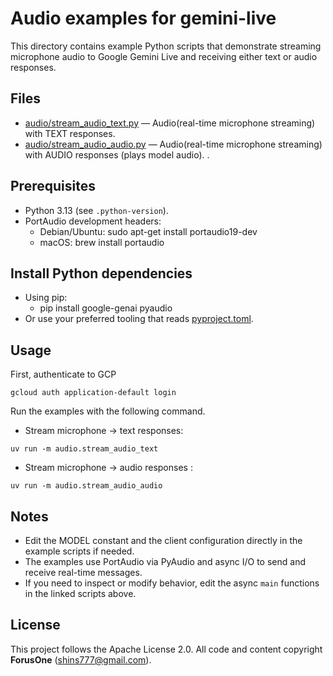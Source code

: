 # Audio examples for gemini-live

This directory contains example Python scripts that demonstrate streaming microphone audio to Google Gemini Live and receiving either text or audio responses.

## Files
- [audio/stream_audio_text.py](audio/stream_audio_text.py) — Audio(real-time microphone streaming) with TEXT responses. 
- [audio/stream_audio_audio.py](audio/stream_audio_audio.py) — Audio(real-time microphone streaming) with AUDIO responses (plays model audio). .


## Prerequisites
- Python 3.13 (see `.python-version`).
- PortAudio development headers:
  - Debian/Ubuntu: sudo apt-get install portaudio19-dev
  - macOS: brew install portaudio

## Install Python dependencies
- Using pip:
  - pip install google-genai pyaudio
- Or use your preferred tooling that reads [pyproject.toml](pyproject.toml).

## Usage

First, authenticate to GCP 
```
gcloud auth application-default login
```

Run the examples with the following command. 

- Stream microphone -> text responses:
```
uv run -m audio.stream_audio_text
```

- Stream microphone -> audio responses :
```
uv run -m audio.stream_audio_audio
```

## Notes
- Edit the MODEL constant and the client configuration directly in the example scripts if needed.
- The examples use PortAudio via PyAudio and async I/O to send and receive real-time messages.
- If you need to inspect or modify behavior, edit the async `main` functions in the linked scripts above.

## License
This project follows the Apache License 2.0. All code and content copyright **ForusOne** (shins777@gmail.com).